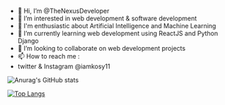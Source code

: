 - 👋 Hi, I’m @TheNexusDeveloper
- 👀 I’m interested in web development & software development 
- 👀 I'm enthusiastic about Artificial Intelligence and Machine Learning 
- 🌱 I’m currently learning web development using ReactJS and Python Django
- 💞️ I’m looking to collaborate on web development projects
- 📫 How to reach me : 
- twitter & Instagram @iamkosy11

<!---
TheNexusDeveloper/TheNexusDeveloper is a ✨ special ✨ repository because its `README.md` (this file) appears on your GitHub profile.
You can click the Preview link to take a look at your changes.
--->


![Anurag's GitHub stats](https://github-readme-stats.vercel.app/api?username=TheNexusDeveloper&show_icons=true&theme=dark)


[![Top Langs](https://github-readme-stats.vercel.app/api/top-langs/?username=TheNexusDeveloper)](https://github.com/anuraghazra/github-readme-stats)
